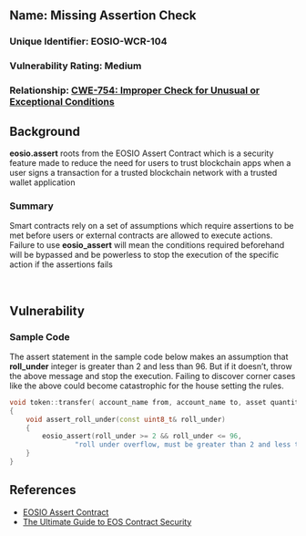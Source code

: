 <br/>

## Name: Missing Assertion Check

### Unique Identifier: EOSIO-WCR-104

### Vulnerability Rating: Medium

### Relationship: [CWE-754: Improper Check for Unusual or Exceptional Conditions](https://cwe.mitre.org/data/definitions/754.html)

## Background

**eosio.assert** roots from the EOSIO Assert Contract which is a security feature made to reduce the need for users to trust blockchain apps when a user signs a transaction for a trusted blockchain network with a trusted wallet application

### Summary

Smart contracts rely on a set of assumptions which require assertions to be met before users or external contracts are allowed to execute actions. Failure to use **eosio_assert** will mean the conditions required beforehand will be bypassed and be powerless to stop the execution of the specific action if the assertions fails

<br/>

## Vulnerability

### Sample Code 

The assert statement in the sample code below makes an assumption that **roll_under** integer is greater than 2 and less than 96. But if it doesn’t, throw the above message and stop the execution. Failing to discover corner cases like the above could become catastrophic for the house setting the rules.

```c++
void token::transfer( account_name from, account_name to, asset quantity)
{
    void assert_roll_under(const uint8_t& roll_under) 
    {
        eosio_assert(roll_under >= 2 && roll_under <= 96,
                "roll under overflow, must be greater than 2 and less than 96");
    }
}
```

## References
- [EOSIO Assert Contract](https://github.com/EOSIO/eosio.assert)
- [The Ultimate Guide to EOS Contract Security](https://blockgeeks.com/guides/eos-smart-contract-security/)